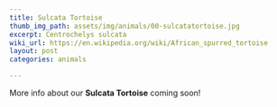 ```yaml
---
title: Sulcata Tortoise
thumb_img_path: assets/img/animals/00-sulcatatortoise.jpg
excerpt: Centrochelys sulcata
wiki_url: https://en.wikipedia.org/wiki/African_spurred_tortoise
layout: post
categories: animals

---
```


More info about our **Sulcata Tortoise** coming soon!